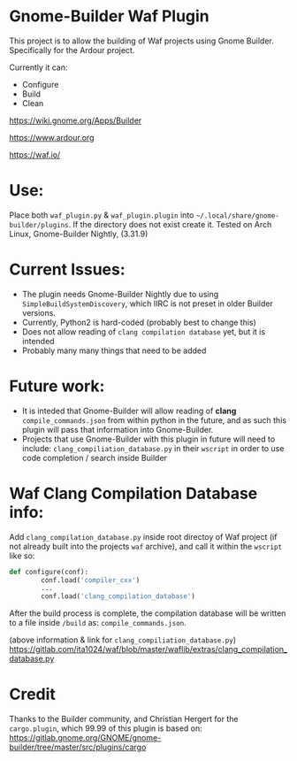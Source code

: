 # Gnome-Builder Waf Plugin

This project is to allow the building of Waf projects using Gnome Builder. Specifically for the Ardour project. 

Currently it can:
* Configure
* Build 
* Clean

https://wiki.gnome.org/Apps/Builder

https://www.ardour.org

https://waf.io/

# Use:
Place both `waf_plugin.py` & `waf_plugin.plugin` into `~/.local/share/gnome-builder/plugins`. If the directory does not exist create it.
Tested on Arch Linux, Gnome-Builder Nightly, (3.31.9) 

# Current Issues:
* The plugin needs Gnome-Builder Nightly due to using `SimpleBuildSystemDiscovery`, which IIRC is not preset in older Builder versions.
* Currently, Python2 is hard-coded (probably best to change this)
* Does not allow reading of `clang compilation database` yet, but it is intended
* Probably many many things that need to be added

# Future work:
 * It is inteded that Gnome-Builder will allow reading of **clang** `compile_commands.json` from within python in the future, and as such this plugin will pass that information into Gnome-Builder.
 * Projects that use Gnome-Builder with this plugin in future will need to include: `clang_compiliation_database.py` in their `wscript` in order to use code completion / search inside Builder
 
# Waf Clang Compilation Database info:
Add `clang_compilation_database.py` inside root directoy of Waf project (if not already built into the projects `waf` archive), and call it within the `wscript` like so:
```python
def configure(conf):
        conf.load('compiler_cxx')
        ...
        conf.load('clang_compilation_database')
```
After the build process is complete, the compilation database will be written to a file inside `/build` as: `compile_commands.json`.

(above information & link for `clang_compiliation_database.py`)
https://gitlab.com/ita1024/waf/blob/master/waflib/extras/clang_compilation_database.py

# Credit
Thanks to the Builder community, and Christian Hergert for the `cargo.plugin`, which 99.99 of this plugin is based on: https://gitlab.gnome.org/GNOME/gnome-builder/tree/master/src/plugins/cargo


